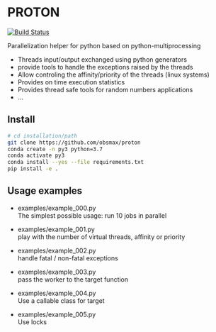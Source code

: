 # PROTON

[![Build Status](https://travis-ci.com/obsmax/proton.svg?branch=master)](https://travis-ci.com/obsmax/proton)

Parallelization helper for python based on python-multiprocessing

* Threads input/output exchanged using python generators  
* provide tools to handle the exceptions raised by the threads
* Allow controling the affinity/priority of the threads (linux systems)
* Provides on time execution statistics
* Provides thread safe tools for random numbers applications
* ...

## Install
```bash
# cd installation/path
git clone https://github.com/obsmax/proton
conda create -n py3 python=3.7  
conda activate py3
conda install --yes --file requirements.txt
pip install -e .
```

## Usage examples

* examples/example_000.py  
The simplest possible usage: run 10 jobs in parallel  
  
* examples/example_001.py  
play with the number of virtual threads, affinity or priority  
  
* examples/example_002.py  
handle fatal / non-fatal exceptions  

* examples/example_003.py  
pass the worker to the target function  

* examples/example_004.py  
Use a callable class for target   

* examples/example_005.py  
Use locks